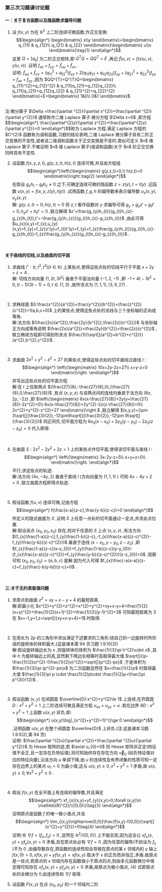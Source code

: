 ### 第三次习题课讨论题

#### 一：关于复合函数以及隐函数求偏导问题

1. 设 $f(x,y)$ 为在 $\mathbb{R}^{2}$ 上二阶连续可微函数,作正交变换:
$$\begin{align*}
\begin{bmatrix}
    x\\y
\end{bmatrix}=\begin{bmatrix}
    q_{11}  &   q_{12}\\
    q_{21}  &   q_{22}
\end{bmatrix}\begin{bmatrix}
    u\\v
\end{bmatrix}\tag{1}
\end{align*}$$这里 $Q=[q_{ij}]$ 为二阶正交矩阵,即 $Q^{T}Q=QQ^{T}=E$ ,再记 $\hat{f}(u,v)=f(x(u,v),y(u,v))$ .证明 $f_{xx}+f_{yy}=\hat{f}_{uu}+\hat{f}_{vv}$ .
    \
    证明: $\hat{f}_{uu}+\hat{f}_{vv}=(q_{11}^{2}+q_{12}^{2})f_{xx}+2(q_{11}q_{21}+q_{12}q_{22})f_{xy}+(q_{21}^{2}+q_{22}^{2})f_{yy}=f_{xx}+f_{yy}$ ,因为 $QQ^{T}=Q^{T}Q=\begin{bmatrix}
       q_{11}^{2}+q_{12}^{2}    &   q_{11}q_{21}+q_{12}q_{22}\\
       q_{11}q_{21}+q_{12}q_{22}    &   q_{21}^{2}+q_{22}^{2} 
    \end{bmatrix}=E=\begin{bmatrix}
       1&0\\
       0&1 
    \end{bmatrix}$ 
<br>
注:微分算子 $\Delta =\frac{\partial ^{2}}{\partial x^{2}}+\frac{\partial ^{2}}{\partial y^{2}}$ 通常称作二维 Laplace 算子.微分方程 $\Delta z=0$ ,即方程
$$\begin{align*}
\frac{\partial^{2}z}{\partial z^{2}}+\frac{\partial^{2}z}{\partial y^{2}}=0
\end{align*}$$称为 Laplace 方程.满足 Laplace 方程的 $C^{2}$ 函数称为调和函数,习题的结论表明,二维 Laplace 微分算子具有二阶正交变换的不变性,或者说二维调和函数关于正交变换是不变的.类似可定义 $n$ 维 Laplace 算子.不难证明 $n$ 维 Laplace 算子(或调和函数)关于 $n$ 阶正交交换同样具有不变性.

2. 设函数 $f(x,y,z,t),g(y,z,t),h(z,t)$ 连续可微,并且由方程组
$$\begin{align*}\left\{\begin{matrix}
g(y,z,t)=0,\\
h(z,t)=0
\end{matrix}\right.\tag{2}
\end{align*}$$在假设 $g_{z}h_{t}-g_{t}h_{z}\ne0$ 之下,可确定连续可微的隐函数 $z=z(y),t=t(y)$ .记函数 $u(x,y)=f(x,y,z(y),t(y))$ .试用函数 $f,g,h$ 的偏导数来表示偏导数 $u_{x}(x,y),u_{y}(x,y)$ .
    \
    解: $g(y,z,t)=0,h(z,t)=0$ 将 $z,t$ 看作函数对 $y$ 求偏导可得 $g_{y}+g_{z}z'+g_{t}t'=0,h_{z}z'+h_{t}t'=0$ ,联立解得 $z'=\frac{g_{y}h_{t}}{g_{t}h_{z}-g_{z}h_{t}},t'=-\frac{g_{y}h_{z}}{g_{t}h_{z}-g_{z}h_{t}}$ ,由此可得 $u_{x}(x,y)=f_{x},u_{y}(x,y)=f_{y}+f_{z}z'(y)+f_{t}t'(y)=f_{y}+f_{z}\frac{g_{y}h_{t}}{g_{t}h_{z}-g_{z}h_{t}}-f_{z}\frac{g_{y}h_{z}}{g_{t}h_{z}-g_{z}h_{t}}$ .
<br>

#### 关于曲线的切线,以及曲面的切平面

1. 求曲线 $\Gamma:(t,t^{2},t^{3})(t\in \mathbb{R})$ 上某些点,使得这些点处的切线平行于平面 $x+2y+z=4$ .
    \
    解: 切线方向向量 $(1,2t,3t^2)$ 垂直于平面法向量 $(-1,2,-1)$ ,即 $-1+4t-3t^2=0,(t-1)(3t-1)=0,t\in\{1,3\}$ ,故所求点为 $(1,1,1),(3,9,27)$ .
<br>

2. 求椭球面 $S:\frac{x^{2}}{a^{2}}+\frac{y^{2}}{b^{2}}+\frac{z^{2}}{c^{2}}=1(a,b,c>0)$ 上的某些点,使得这些点处的法线与三个坐标轴的正向成等角.
    \
    解:法方向 $(\frac{2x}{a^{2}},\frac{2y}{b^{2}},\frac{2z}{c^{2}})$ 与坐标轴正方向成等角说明 $\frac{2x}{a^{2}}=\frac{2y}{b^{2}}=\frac{2z}{c^{2}}$ ,联立椭球方程即可得到所求点 $\frac{1}{\sqrt[]{a^{2}+b^{2}+c^{2}}}(a^{2},b^{2},c^{2})$ .
<br>

3. 求曲面 $2x^{2}+y^{2}-z^{2}=27$ 的某些点,使得这些点处的切平面经过直线 $l$ :
$$\begin{align*}
\left\{\begin{matrix}
10x+2y-2z=27\\
x+y-z=0
\end{matrix}\right.
\end{align*}$$并写出这些点处的切平面方程.
    \
    解:在 $l$ 上任取两点 $(\frac{27}{8},-\frac{27}{8},0),(\frac{27}{8},0,\frac{27}{8})$ ,有点 $(x,y,z)$ 与该两点间的连线均垂直于法方向 $(6x,2y,-2z)$ ,即 $\left\{\begin{matrix}
    6x(x-\frac{27}{8})+2y(y+\frac{27}{8})-2z^{2}=0\\
    6x(x-\frac{27}{8})+2y^{2}-2z(z-\frac{27}{8})=0\\
    2x^{2}+y^{2}-z^{2}=27
    \end{matrix}\right.$ ,联立解得 $(x,y,z)=(\pm 3\sqrt[]{\frac{3}{2}},-12\pm9\sqrt[]{\frac{3}{2}},-12\pm 9\sqrt[]{\frac{3}{2}})$ 同正同负,切平面方程为 $6x_{0}(x-x_{0})+2y_{0}(y-y_{0})-2z_{0}(z-z_{0})=0$ 代入即得.
<br>

4. 在曲面 $S:2x^{2}-2y^{2}+2z=1$ 上的某些点作切平面,使得该切平面与直线 $l$ :
$$\begin{align*}
\left\{\begin{matrix}
3x-2y-z=5\\
x+y+z=0\\
\end{matrix}\right.
\end{align*}$$平行,求这些点的轨迹.
    \
    解:法方向 $(4x,-4y,2)$ 垂直于直线 $l$ (方向向量为 $(1,1,1)$ ) 可知 $4x-4y+2=0$ ,联立曲面方程即得点轨迹.
<br>

5. 假设函数 $f(u,v)$ 连续可微,记由方程
$$\begin{align*}
f(\frac{x-a}{z-c},\frac{y-b}{z-c})=0
\end{align*}$$所定义的隐式曲面为 $S$ ,证明 $S$ 上任意一点处的切平面通过一定点,并求此点位置.
    \
    解:假设该点 $(x_{0},y_{0},z_{0})$ 存在,则对于任意的 $S$ 上点 $(x,y,z)$ ,有法方向 $(f_{x}\frac{1-a}{z-c},f_{y}\frac{1-b}{z-c},-f_{x}\frac{x-a}{(z-c)^{2}}-f_{y}\frac{y-b}{(z-c)^{2}})$ 垂直于连线 $(x-x_{0},y-y_{0},z-z_{0})$ ,即 $f_{x}\frac{1-a}{z-c}(x-x_{0})+f_{y}\frac{1-b}{z-c}(y-y_{0})-(f_{x}\frac{x-a}{(z-c)^{2}}+f_{y}\frac{y-b}{(z-c)^{2}})(z-z_{0})=0$ ,观察可知 $(x_{0},y_{0},z_{0})=(a,b,c)$ 是解.因为代入可得 $f_{x}\frac{-a(x-a)}{z-c}+f_{y}\frac{-b(y-b)}{z-c}=0$ .
<br>

#### 三:关于无约束极值问题

1. 求原点到曲面 $z^{2}=xy+x-y+4$ 的最短距离.
    \
    解:即最小化 $x^{2}+y^{2}+z^{2}=x^{2}+y^{2}+xy+x-y+4=\frac{1}{2}(x+y)^{2}+\frac{1}{2}(x+1)^{2}+\frac{1}{2}(y-1)^{2}+3$ 可知最短距离为 3 在 $x=-1,y=1,z=\sqrt[]{xy+x-y+4}=1$ 时取得.
<br>

2. 在周长为 $2p$ 的三角形中求出满足下述要求的三角形:绕自己的一边旋转时所形成的旋转体的体积最大.(这是课本第 94 页习题 1.9.10(3))
    \
    解:假设旋转轴边长为 $x$ ,则旋转体的体积为 $\frac{1}{3}\pi h^{2}\cdot x$ ,其中 $h$ 为旋转轴边上的高,显然剩下两边长相等时高取得最大值 $\sqrt[]{(p-\frac{1}{2}x)^{2}-(\frac{1}{2}x)^{2}}=\sqrt[]{p^{2}-px}$ ,于是体积为 $\frac{1}{3}\pi (p^{2}-px)x$ 为二次函数显然在 $x=\frac{1}{2}p$ 时取得最大值 $\frac{1}{3}\pi p \cdot \frac{1}{2}p\cdot \frac{1}{2}p=\frac{\pi p^{3}}{12}$ .
<br>

3. 假设函数 $(x,y)$ 在闭圆盘 $\overline{D}:x^{2}+y^{2}\le 1$ 上连续,在开圆盘 $D:x^{2}+y^{2}<1$ 上二阶连续可微且满足方程 $u_{xx}+u_{yy}=u$ .若在边界 $\partial D:x^{2}+y^{2}=1$ 上函数 $u(x,y)$ 非负,即:
$$\begin{align*}
u(x,y)\big|_{x^{2}+y^{2}=1}^{}\ge 0
\end{align*}$$,证明函数 $u(x,y)$ 在整个闭圆盘 $\overline{D}$ 上非负.(注:这是课本习题 1.9.5(2),第 94 页)
    \
    证明: $\frac{\partial ^{2}u}{\partial x^{2}}+\frac{\partial ^{2}u}{\partial y^{2}}$ 为 Hesse 矩阵的迹,若 $\exist u_{0}<0$ 则 Hesse 矩阵非正定(特征值不全正,且一定存在负特征值),则可知始终存在存在方向 $\vec{v}_{0}$ (如负特征值对应的特征向量),沿该方向 $u$ 单调下降,由 $u$ 的连续性及有界闭集的性质可知一定存在边界上的某点 $u_{1}<0$ 为最小值,这与 $u(x,y)\ge 0,x^{2}+y^{2}=1$ 矛盾,故 $u(x,y)\ge 0,\forall x^{2}+y^{2}\le 0$ .
<br>

4. 假设 $f(x,y)$ 在全平面上有连续的偏导数,并且满足
$$\begin{align*}
xf_{x}(x,y)+yf_{y}(x,y)>0,\forall (x,y)\in \mathbb{R}^{2}/\{(0,0)\}\tag{3}
\end{align*}$$证明原点是函数 $f$ 的唯一极小值点,并且
$$\begin{align*}
\lim_{(x,y)\rightarrow(0,0)}\frac{f(x,y)-f(0,0)}{\sqrt[]{x^{2}+y^{2}}}=0\tag{4}
\end{align*}$$证明:令 $\nabla f=(f_{x},f_{y})=0$ ,显然在 $\mathbb{R}^{2}/\{(0,0)\}$ 上不能实现,因为这会让 $xf_{x}(x,y)+yf_{y}(x,y)=0$ 矛盾,且在原点处必有 $\nabla f=0$ ,因为任意的偏导(不妨设为 $f_{x}$ )不为 0 ,由偏导数存在,原函数的连续性知会导致在原点的某 $\epsilon$ 邻域内的 y 轴上 $f(x,0)>0,xf(x,y)+yf(x,y)=xf(x,y)$ 取决于 $x$ 的正负而非恒正,矛盾.故原点是一驻点,若原点的 $\epsilon$ 邻域内存在函数值小于原点的点,则由多元函数微分中值定理可知存在 $xf_{x}(x,y)+yf_{y}(x,y)<0$ 矛盾,故原点为极小值点, (4) 式即原点处的全微分为 0,由连续性和 $\nabla f$ 易得.

5. 设函数 $F(x,y)$ 在点 $(x_{0},y_{0})$ 的一个邻域内二阶